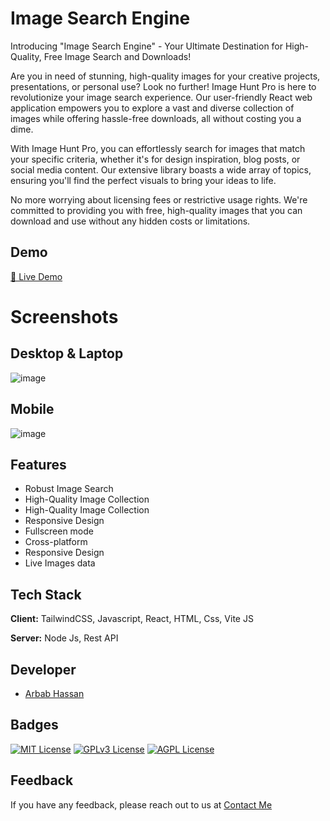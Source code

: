 
# Image Search Engine

Introducing "Image Search Engine" - Your Ultimate Destination for High-Quality, Free Image Search and Downloads!

Are you in need of stunning, high-quality images for your creative projects, presentations, or personal use? Look no further! Image Hunt Pro is here to revolutionize your image search experience. Our user-friendly React web application empowers you to explore a vast and diverse collection of images while offering hassle-free downloads, all without costing you a dime.

With Image Hunt Pro, you can effortlessly search for images that match your specific criteria, whether it's for design inspiration, blog posts, or social media content. Our extensive library boasts a wide array of topics, ensuring you'll find the perfect visuals to bring your ideas to life.

No more worrying about licensing fees or restrictive usage rights. We're committed to providing you with free, high-quality images that you can download and use without any hidden costs or limitations.




## Demo 

[🔗  Live Demo](https://image-search-engine-theta.vercel.app/)

# Screenshots
## Desktop & Laptop
![image](https://github.com/arbabhassan1/Image-Search-Engine/assets/118005911/14fae6b5-2a48-4a30-b8c1-3f33f90b20dc)
## Mobile

![image](https://github.com/arbabhassan1/Image-Search-Engine/assets/118005911/f710cd92-45a9-406e-a5c1-818e2479f9bc)



## Features
- Robust Image Search
- High-Quality Image Collection
- High-Quality Image Collection
- Responsive Design
- Fullscreen mode
- Cross-platform
- Responsive Design
- Live Images data




## Tech Stack

**Client:** TailwindCSS, Javascript, React, HTML, Css, Vite JS

**Server:** Node Js, Rest API

## Developer

- [Arbab Hassan](https://arbabhassan.bio.link/)


## Badges



[![MIT License](https://img.shields.io/badge/License-MIT-green.svg)](https://choosealicense.com/licenses/mit/)
[![GPLv3 License](https://img.shields.io/badge/License-GPL%20v3-yellow.svg)](https://opensource.org/licenses/)
[![AGPL License](https://img.shields.io/badge/license-AGPL-blue.svg)](http://www.gnu.org/licenses/agpl-3.0)


## Feedback

If you have any feedback, please reach out to us at [Contact Me](https://arbabhassan.bio.link/)

